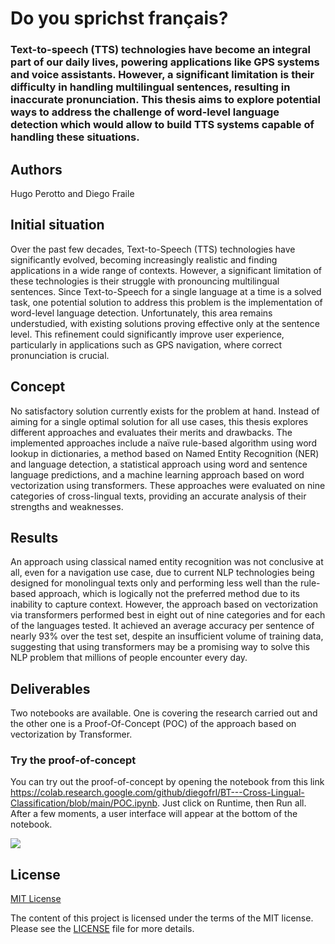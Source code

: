 # Do you sprichst français?
### Text-to-speech (TTS) technologies have become an integral part of our daily lives, powering applications like GPS systems and voice assistants. However, a significant limitation is their difficulty in handling multilingual sentences, resulting in inaccurate pronunciation. This thesis aims to explore potential ways to address the challenge of word-level language detection which would allow to build TTS systems capable of handling these situations.

## Authors
Hugo Perotto and Diego Fraile

## Initial situation
Over the past few decades, Text-to-Speech (TTS) technologies have significantly evolved, becoming increasingly realistic and finding applications in a wide range of contexts. However, a significant limitation of these technologies is their struggle with pronouncing multilingual sentences. Since Text-to-Speech for a single language at a time is a solved task, one potential solution to address this problem is the implementation of word-level language detection. Unfortunately, this area remains understudied, with existing solutions proving effective only at the sentence level. This refinement could significantly improve user experience, particularly in applications such as GPS navigation, where correct pronunciation is crucial.

## Concept
No satisfactory solution currently exists for the problem at hand. Instead of aiming for a single optimal solution for all use cases, this thesis explores different approaches and evaluates their merits and drawbacks. The implemented approaches include a naïve rule-based algorithm using word lookup in dictionaries, a method based on Named Entity Recognition (NER) and language detection, a statistical approach using word and sentence language predictions, and a machine learning approach based on word vectorization using transformers. These approaches were evaluated on nine categories of cross-lingual texts, providing an accurate analysis of their strengths and weaknesses.

## Results
An approach using classical named entity recognition was not conclusive at all, even for a navigation use case, due to current NLP technologies being designed for monolingual texts only and performing less well than the rule-based approach, which is logically not the preferred method due to its inability to capture context. However, the approach based on vectorization via transformers performed best in eight out of nine categories and for each of the languages tested. It achieved an average accuracy per sentence of nearly 93% over the test set, despite an insufficient volume of training data, suggesting that using transformers may be a promising way to solve this NLP problem that millions of people encounter every day.

## Deliverables
Two notebooks are available. One is covering the research carried out and the other one is a Proof-Of-Concept (POC) of the approach based on vectorization by Transformer.

### Try the proof-of-concept
You can try out the proof-of-concept by opening the notebook from this link https://colab.research.google.com/github/diegofrl/BT---Cross-Lingual-Classification/blob/main/POC.ipynb. Just click on Runtime, then Run all. After a few moments, a user interface will appear at the bottom of the notebook.

![](https://github.com/diegofrl/BT---Cross-Lingual-Classification/blob/main/HowToNotebookGithub.gif)

## License

[MIT License](LICENSE)

The content of this project is licensed under the terms of the MIT license. Please see the [LICENSE](LICENSE) file for more details.
